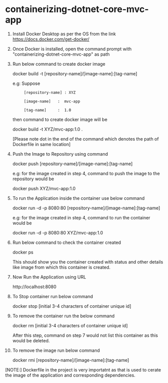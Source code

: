 # containerizing-dotnet-core-mvc-app
1. Install Docker Desktop as per the OS from the link
   https://docs.docker.com/get-docker/

2. Once Docker is installed, open the command prompt with "containerizing-dotnet-core-mvc-app" as path

3. Run below command to create docker image

      docker build -t [repository-name]/[image-name]:[tag-name]
   
      e.g: Suppose 

            [repository-name] : XYZ

            [image-name]   :  mvc-app

            [tag-name]     :  1.0
        
      then command to create docker image will be 
   
      docker build -t XYZ/mvc-app:1.0 .      
   
      [Please note dot in the end of the command which denotes the path of Dockerfile in same location]
   
 4. Push the Image to Repository using command
 
      docker push [repository-name]/[image-name]:[tag-name]
   
      e.g: for the image created in step 4, command to push the image to the repository would be
   
      docker push XYZ/mvc-app:1.0
   
 5. To run the Application inside the container use below command
  
      docker run -d -p 8080:80 [repository-name]/[image-name]:[tag-name]
   
      e.g: for the image created in step 4, command to run the container would be
   
      docker run -d -p 8080:80 XYZ/mvc-app:1.0
 
 6. Run below command to check the container created
      
      docker ps
      
      This should show you the container created with status and other details like image from which this container is created.
     
 7. Now Run the Application using URL
      
      http://localhost:8080

 8. To Stop container run below command
   
      docker stop [initial 3-4 characters of container unique id]
      
 10. To remove the container run the below command
   
      docker rm [initial 3-4 characters of container unique id]
      
      After this step, command on step 7 would not list this container as this would be deleted.
      
 11. To remove the image run below command
      
      docker rmi [repository-name]/[image-name]:[tag-name]
     
     
[NOTE:] Dockerfile in the project is very importatnt as that is used to cerate the image of the application and corresponding dependencies. 
